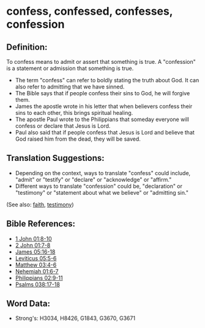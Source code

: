 # confess, confessed, confesses, confession #

## Definition: ##

To confess means to admit or assert that something is true. A "confession" is a statement or admission that something is true. 

* The term "confess" can refer to boldly stating the truth about God. It can also refer to admitting that we have sinned.
* The Bible says that if people confess their sins to God, he will forgive them.
* James the apostle wrote in his letter that when believers confess their sins to each other, this brings spiritual healing.
* The apostle Paul wrote to the Philippians that someday everyone will confess or declare that Jesus is Lord.
* Paul also said that if people confess that Jesus is Lord and believe that God raised him from the dead, they will be saved.

## Translation Suggestions: ##

* Depending on the context, ways to translate "confess" could include, "admit" or "testify" or "declare" or "acknowledge" or "affirm."
* Different ways to translate "confession" could be, "declaration" or "testimony" or "statement about what we believe" or "admitting sin."

(See also: [faith](../kt/faith.md), [testimony](../kt/testimony.md))

## Bible References: ##

* [1 John 01:8-10](rc://en/tn/help/1jn/01/08)
* [2 John 01:7-8](rc://en/tn/help/2jn/01/07)
* [James 05:16-18](rc://en/tn/help/jas/05/16)
* [Leviticus 05:5-6](rc://en/tn/help/lev/05/05)
* [Matthew 03:4-6](rc://en/tn/help/mat/03/04)
* [Nehemiah 01:6-7](rc://en/tn/help/neh/01/06)
* [Philippians 02:9-11](rc://en/tn/help/php/02/09)
* [Psalms 038:17-18](rc://en/tn/help/psa/038/017)


## Word Data: ##

* Strong's: H3034, H8426, G1843, G3670, G3671

